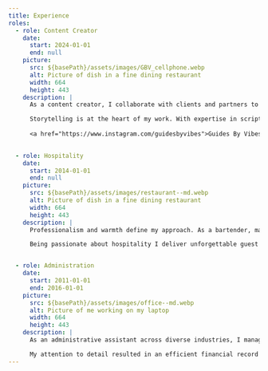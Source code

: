 ```yaml
---
title: Experience
roles:
  - role: Content Creator
    date:
      start: 2024-01-01
      end: null
    picture:
      src: ${basePath}/assets/images/GBV_cellphone.webp
      alt: Picture of dish in a fine dining restaurant
      width: 664
      height: 443
    description: |
      As a content creator, I collaborate with clients and partners to craft compelling copy and visually engaging media, from social media posts to promotional videos.  

      Storytelling is at the heart of my work. With expertise in scriptwriting, video production, and social media strategy, I create clear and impactful content staying ahead of digital trends to ensure that each piece resonates with its audience and delivers results.
    
      <a href="https://www.instagram.com/guidesbyvibes">Guides By Vibes</a>
    

  - role: Hospitality
    date:
      start: 2014-01-01
      end: null
    picture:
      src: ${basePath}/assets/images/restaurant--md.webp
      alt: Picture of dish in a fine dining restaurant
      width: 664
      height: 443
    description: |
      Professionalism and warmth define my approach. As a bartender, manager, and event coordinator I handle inventory, scheduling, and operations ensuring everything runs smoothly by employing effective problem-solving and delegation. 

      Being passionate about hospitality I deliver unforgettable guest experiences. I thrive under pressure, confidently lead teams, and build and maintain strong customer relationships - skills that complement every industry requiring efficiency, clear communication, and a personal touch.


  - role: Administration
    date:
      start: 2011-01-01
      end: 2016-01-01
    picture:
      src: ${basePath}/assets/images/office--md.webp
      alt: Picture of me working on my laptop
      width: 664
      height: 443
    description: |
      As an administrative assistant across diverse industries, I manage client inquiries, coordinate schedules, and maintain supplies to ensure smooth-running operations. 

      My attention to detail resulted in an efficient financial record system, improving accessibility ahead of industry audits. Anticipating team needs and leveraging resources fosters a more productive work environment. With a commitment to streamlining operations and enhancing workflow, I provide the support for teams to work smarter, not harder.
---
```

